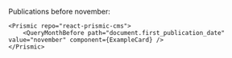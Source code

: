 Publications before november:

    <Prismic repo="react-prismic-cms">
        <QueryMonthBefore path="document.first_publication_date" value="november" component={ExampleCard} />
    </Prismic>
